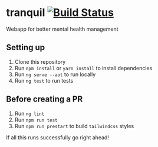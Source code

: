 # tranquil [![Build Status](https://travis-ci.org/codaga/tranquil.svg?branch=devel)](https://travis-ci.org/codaga/tranquil)
Webapp for better mental health management

## Setting up
1. Clone this repository
2. Run `npm install` or `yarn install` to install dependencies
3. Run `ng serve --aot` to run locally
4. Run `ng test` to run tests

## Before creating a PR
1. Run `ng lint`
2. Run `npm run test`
3. Run `npm run prestart` to build `tailwindcss` styles

If all this runs successfully go right ahead!